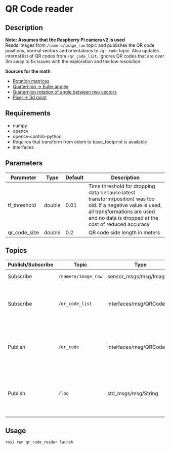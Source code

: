 # QR Code reader

## Description
**Note: Assumes that the Raspberry Pi camera v2 is used**  
Reads images from `/camera/image_raw` topic and publishes the QR code positions, normal vectors and orientations to `/qr_code` topic. Also updates internal list of QR codes from `/qr_code_list`. Ignores QR codes that are over 3m away to fix issues with the exploration and the low resolution.

**Sources for the math**
- [Rotation matrices](https://en.wikipedia.org/wiki/Rotation_matrix#Basic_rotations)
- [Quaternion -> Euler angles](shorturl.at/djB89)
- [Quaternion rotation of angle between two vectors](https://stackoverflow.com/a/1171995)
- [Pixel -> 3d point](https://math.stackexchange.com/a/4405154)

## Requirements
- numpy
- opencv
- opencv-contrib-python
- Requires that transform from odom to base_footprint is available
- interfaces

## Parameters
| Parameter    | Type   | Default | Description                                                                                                                                                                                       |
| ------------ | ------ | ------- | ------------------------------------------------------------------------------------------------------------------------------------------------------------------------------------------------- |
| tf_threshold | double | 0.01    | Time threshold for dropping data because latest transform(position) was too old. If a negative value is used, all transformations are used and no data is dropped at the cost of reduced accuracy |
| qr_code_size | double | 0.2     | QR code side length in meters                                                                                                                                                                     |

## Topics
| Publish/Subscribe | Topic               | Type                      | Description                                                                       |
| ----------------- | ------------------- | ------------------------- | --------------------------------------------------------------------------------- |
| Subscribe         | `/camera/image_raw` | sensor_msgs/msg/Image     | Reads images from this topic                                                      |
| Subscribe         | `/qr_code_list`     | interfaces/msg/QRCodeList | Updates internal QR code list when a new list is published to this topic          |
| Publish           | `/qr_code`          | interfaces/msg/QRCode     | Publishes new QR codes and QR codes that have moved over 20cm or rotated over 20° |
| Publish           | `/log`              | std_msgs/msg/String       | Publishes here when a QR code has moved/rotated or a new QR code was found        |


## Usage
```
ros2 run qr_code_reader launch
```
